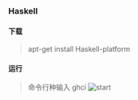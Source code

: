 ### Haskell

#### 下载
> apt-get install Haskell-platform  

#### 运行
> 命令行种输入 ghci
> ![start]('./start.png')

